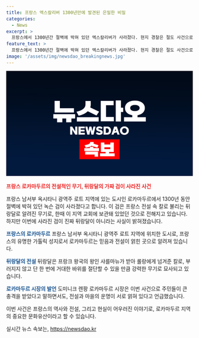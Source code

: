 ```yaml
---
title: 프랑스 엑스칼리버 1300년만에 발견된 은밀한 비밀
categories:
  - News
excerpt: >
  프랑스에서 1300년간 절벽에 박혀 있던 엑스칼리버가 사라졌다. 현지 경찰은 절도 사건으로 수사 중이며, 이에 따른 충격으로 마을 사람들은 마치 도둑맞은 기분이라고 한다. 이 검은 뒤랑달로 불리는 전설적인 칼로 알려져 있으며, 프랑스의 유명한 가톨릭 성지인 로카마두르에 그 전설이 깊이 얽혀 있다. 하지만 절벽에 박혀 있던 검은 뒤랑달의 복제물로 밝혀졌다.
feature_text: >
  프랑스에서 1300년간 절벽에 박혀 있던 엑스칼리버가 사라졌다. 현지 경찰은 절도 사건으로 수사 중이며, 이에 따른 충격으로 마을 사람들은 마치 도둑맞은 기분이라고 한다. 이 검은 뒤랑달로 불리는 전설적인 칼로 알려져 있으며, 프랑스의 유명한 가톨릭 성지인 로카마두르에 그 전설이 깊이 얽혀 있다. 하지만 절벽에 박혀 있던 검은 뒤랑달의 복제물로 밝혀졌다.
image: '/assets/img/newsdao_breakingnews.jpg'
---
```


<p><img src="/assets/img/newsdao_breakingnews.jpg" alt="firstkoreanews 속보" /></p>

<p><b><span style="color: #ee2323;">프랑스 로카마두르의 전설적인 무기, 뒤랑달의 가짜 검이 사라진 사건</span></b></p>

<p>프랑스 남서부 옥시타니 광역주 로트 지역에 있는 도시인 로카마두르에서 1300년 동안 절벽에 박혀 있던 녹슨 검이 사라졌다고 합니다. 이 검은 프랑스 전설 속 칼로 불리는 뒤랑달로 알려진 무기로, 한때 이 지역 교회에 보관돼 있었던 것으로 전해지고 있습니다. 하지만 이번에 사라진 검이 진짜 뒤랑달이 아니라는 사실이 밝혀졌습니다.</p>

<p><b><span style="color: #1a5490;">프랑스의 로카마두르</span></b>
프랑스 남서부 옥시타니 광역주 로트 지역에 위치한 도시로, 프랑스의 유명한 가톨릭 성지로서 로카마두르는 믿음과 전설이 얽힌 곳으로 알려져 있습니다.</p>

<p><b><span style="color: #1a5490;">뒤랑달의 전설</span></b>
뒤랑달은 프랑크 왕국의 왕인 샤를마뉴가 받아 롤랑에게 넘겨준 칼로, 부러지지 않고 단 한 번에 거대한 바위를 절단할 수 있을 만큼 강력한 무기로 묘사되고 있습니다.</p>

<p><b><span style="color: #1a5490;">로카마두르 시장의 발언</span></b>
도미니크 렌팡 로카마두르 시장은 이번 사건으로 주민들이 큰 충격을 받았다고 말하면서도, 전설과 마을의 운명이 서로 얽혀 있다고 언급했습니다.</p>

<p>이번 사건은 프랑스의 역사와 전설, 그리고 현실이 어우러진 이야기로, 로카마두르 지역의 중요한 문화유산이라고 할 수 있습니다.</p>
실시간 뉴스 속보는, <a href="https://newsdao.kr" rel="dofollow">https://newsdao.kr</a>


